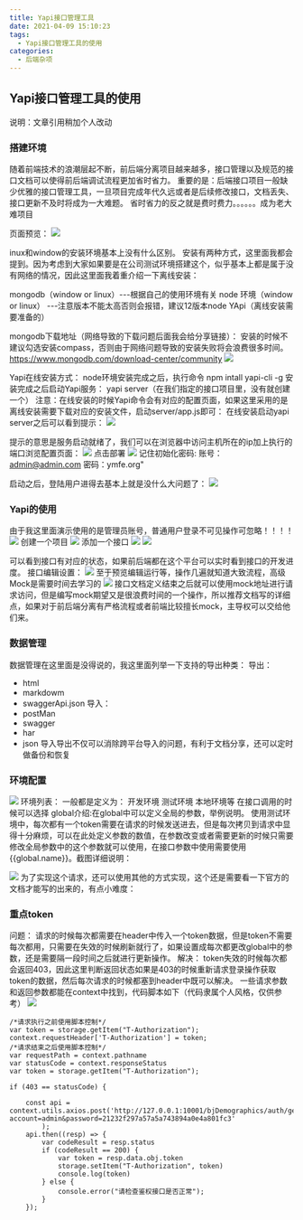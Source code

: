 ```yaml
---
title: Yapi接口管理工具
date: 2021-04-09 15:10:23
tags:
  - Yapi接口管理工具的使用
categories:
  - 后端杂项
---
```


## Yapi接口管理工具的使用
说明：文章引用稍加个人改动

### 搭建环境
随着前端技术的浪潮层起不断，前后端分离项目越来越多，接口管理以及规范的接口文档可以使得前后端调试流程更加省时省力。
重要的是：后端接口项目一般缺少优雅的接口管理工具，一旦项目完成年代久远或者是后续修改接口，文档丢失、接口更新不及时将成为一大难题。
省时省力的反之就是费时费力。。。。。。成为老大难项目

页面预览：
![](https://imgconvert.csdnimg.cn/aHR0cHM6Ly9waWM0LnpoaW1nLmNvbS84MC92Mi1mYzUxYjdhOGNiOTA2YjU4ZmU0YTk0MGIzYjEyNWFmZl9oZC5qcGc?x-oss-process=image/format,png)

inux和window的安装环境基本上没有什么区别。
安装有两种方式，这里面我都会提到。因为考虑到大家如果要是在公司测试环境搭建这个，似乎基本上都是属于没有网络的情况，因此这里面我着重介绍一下离线安装：

mongodb（window or linux）---根据自己的使用环境有关
node 环境（window or linux） ---注意版本不能太高否则会报错，建议12版本node
YApi（离线安装需要准备的）

mongodb下载地址（网络导致的下载问题后面我会给分享链接）：
安装的时候不建议勾选安装compass，否则由于网络问题导致的安装失败将会浪费很多时间。
https://www.mongodb.com/download-center/community
![](https://imgconvert.csdnimg.cn/aHR0cHM6Ly9waWMzLnpoaW1nLmNvbS84MC92Mi05N2YzZjEyOGI1YmQ2MWI2NjdmMjc4YWFiZTUwZWE1YV9oZC5qcGc?x-oss-process=image/format,png)

Yapi在线安装方式：
node环境安装完成之后，执行命令 npm intall yapi-cli -g
安装完成之后启动Yapi服务： yapi server（在我们指定的接口项目里，没有就创建一个）
注意：在线安装的时候Yapi命令会有对应的配置页面，如果这里采用的是离线安装需要下载对应的安装文件，启动server/app.js即可：
在线安装启动yapi server之后可以看到提示：
![](https://imgconvert.csdnimg.cn/aHR0cHM6Ly9waWMzLnpoaW1nLmNvbS84MC92Mi05NTg2MmQzOTEyYmNlNDQyOTM4NDA1ZjMyZGU3Y2RhYV9oZC5qcGc?x-oss-process=image/format,png)

提示的意思是服务启动就绪了，我们可以在浏览器中访问主机所在的ip加上执行的端口浏览配置页面：
![](https://imgconvert.csdnimg.cn/aHR0cHM6Ly9waWMzLnpoaW1nLmNvbS84MC92Mi05NTg2MmQzOTEyYmNlNDQyOTM4NDA1ZjMyZGU3Y2RhYV9oZC5qcGc?x-oss-process=image/format,png)
点击部署
![](https://imgconvert.csdnimg.cn/aHR0cHM6Ly9waWMzLnpoaW1nLmNvbS84MC92Mi1iZmJmZWNlNjk4NzVhYzkwMmJhOWM4NDg2NWMxYzFhNl9oZC5qcGc?x-oss-process=image/format,png)
记住初始化密码:
账号：admin@admin.com
密码：ymfe.org"

启动之后，登陆用户进得去基本上就是没什么大问题了：
![](https://imgconvert.csdnimg.cn/aHR0cHM6Ly9waWM0LnpoaW1nLmNvbS84MC92Mi03N2IzMzc2OWU2MDhmOTA4OTMxYWI3MGJhYjNkMTNkM19oZC5qcGc?x-oss-process=image/format,png)

### Yapi的使用
由于我这里面演示使用的是管理员账号，普通用户登录不可见操作可忽略！！！！
![](https://imgconvert.csdnimg.cn/aHR0cHM6Ly9waWMxLnpoaW1nLmNvbS84MC92Mi1kODA0NDhlZmU5MDczMTk2MWRjZjRlMTE2ZjY0Yjk4MF9oZC5qcGc?x-oss-process=image/format,png)
创建一个项目
![](https://imgconvert.csdnimg.cn/aHR0cHM6Ly9waWMzLnpoaW1nLmNvbS84MC92Mi1mNzc4MDQ2NjFlMDdhMmFjYjlhMmIwYjM0OGU4N2VjNl9oZC5qcGc?x-oss-process=image/format,png)
添加一个接口
![](https://imgconvert.csdnimg.cn/aHR0cHM6Ly9waWMyLnpoaW1nLmNvbS84MC92Mi02MTVlOGNiNTg4NjdlNGJjMmE2NzNmMjA4OGE0YTE4NV9oZC5qcGc?x-oss-process=image/format,png)
![](https://imgconvert.csdnimg.cn/aHR0cHM6Ly9waWM0LnpoaW1nLmNvbS84MC92Mi1kY2VmM2Y0OTI3NjJmNzFjYTA5MTliOTM3NWJjZjczYl9oZC5wbmc?x-oss-process=image/format,png)

可以看到接口有对应的状态，如果前后端都在这个平台可以实时看到接口的开发进度。
接口编辑设置：
![](https://imgconvert.csdnimg.cn/aHR0cHM6Ly9waWMyLnpoaW1nLmNvbS84MC92Mi1hY2I0ZmI4YmIxZDZjNGQ5OTQ3MDA0NDBjOTk0MjdhNV9oZC5qcGc?x-oss-process=image/format,png)
至于预览编辑运行等，操作几遍就知道大致流程，高级Mock是需要时间去学习的
![](https://imgconvert.csdnimg.cn/aHR0cHM6Ly9waWM0LnpoaW1nLmNvbS84MC92Mi1jMzMyMTg5NGI1YThiZDZiMzQyN2U2NzBlOGQ0ODQ4M19oZC5qcGc?x-oss-process=image/format,png)
接口文档定义结束之后就可以使用mock地址进行请求访问，但是编写mock期望又是很浪费时间的一个操作，所以推荐文档写的详细点，如果对于前后端分离有严格流程或者前端比较擅长mock，主导权可以交给他们来。

### 数据管理

数据管理在这里面是没得说的，我这里面列举一下支持的导出种类：
导出：
  + html
  + markdowm
  + swaggerApi.json
导入：
  + postMan
  + swagger
  + har
  + json
导入导出不仅可以消除跨平台导入的问题，有利于文档分享，还可以定时做备份和恢复

### 环境配置
![](https://imgconvert.csdnimg.cn/aHR0cHM6Ly9waWMzLnpoaW1nLmNvbS84MC92Mi00MWEwZmE5NDZjYmM0Y2E2M2JhZmY3M2IwNTc0MTJhMl9oZC5qcGc?x-oss-process=image/format,png)
环境列表：
一般都是定义为：
开发环境 测试环境 本地环境等
在接口调用的时候可以选择
global介绍:在global中可以定义全局的参数，举例说明。
使用测试环境中，每次都有一个token需要在请求的时候发送进去，但是每次拷贝到请求中显得十分麻烦，可以在此处定义参数的数值，在参数改变或者需要更新的时候只需要修改全局参数中的这个参数就可以使用，在接口参数中使用需要使用{{global.name}}。截图详细说明：

![](https://imgconvert.csdnimg.cn/aHR0cHM6Ly9waWMxLnpoaW1nLmNvbS84MC92Mi1lOWVkZWI3NTRlZmUwYzU0MWViMDgyM2FiZDMxMmY1MF9oZC5qcGc?x-oss-process=image/format,png)
为了实现这个请求，还可以使用其他的方式实现，这个还是需要看一下官方的文档才能写的出来的，有点小难度：


### 重点token

问题：
请求的时候每次都需要在header中传入一个token数据，但是token不需要每次都用，只需要在失效的时候刷新就行了，如果设置成每次都更改global中的参数，还是需要隔一段时间之后就进行更新操作。
解决：
token失效的时候每次都会返回403，因此这里判断返回状态如果是403的时候重新请求登录操作获取token的数据，然后每次请求的时候都塞到header中既可以解决。
一些请求参数和返回参数都能在context中找到，代码脚本如下（代码隶属个人风格，仅供参考）
![](https://imgconvert.csdnimg.cn/aHR0cHM6Ly9waWMxLnpoaW1nLmNvbS92Mi1kNGU5MjJjM2JlZjVhY2Y5YjMyNjU5YWI5MjQxNzQ4Y19yLmpwZw?x-oss-process=image/format,png)

```
/*请求执行之前使用脚本控制*/
var token = storage.getItem("T-Authorization");
context.requestHeader['T-Authorization'] = token;
/*请求结束之后使用脚本控制*/
var requestPath = context.pathname
var statusCode = context.responseStatus
var token = storage.getItem("T-Authorization");
 
if (403 == statusCode) {
    
    const api = context.utils.axios.post('http://127.0.0.1:10001/bjDemographics/auth/getToken?account=admin&password=21232f297a57a5a743894a0e4a801fc3'
        );
    api.then((resp) => {
        var codeResult = resp.status
        if (codeResult == 200) {
            var token = resp.data.obj.token
            storage.setItem("T-Authorization", token)
            console.log(token)
        } else {
            console.error("请检查鉴权接口是否正常");
        }
    });
```